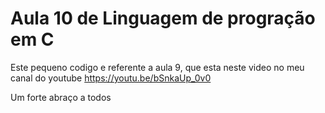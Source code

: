 # Aula 10 de Linguagem de progração em C
Este pequeno codigo e referente a aula 9, que esta neste video no meu canal do youtube https://youtu.be/bSnkaUp_0v0

Um forte abraço a todos
